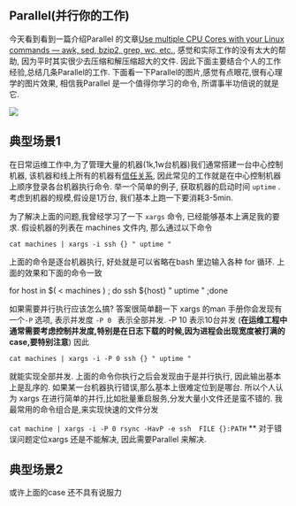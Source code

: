 Parallel(并行你的工作)
--------------------
今天看到看到一篇介绍Parallel 的文章[Use multiple CPU Cores with your Linux commands — awk, sed, bzip2, grep, wc, etc.](http://www.rankfocus.com/use-cpu-cores-linux-commands/), 感觉和实际工作的没有太大的帮助, 因为平时其实很少去压缩和解压缩超大的文件. 因此下面主要结合个人的工作经验,总结几条Parallel的工作.
下面看一下Parallel的图片,感觉有点眼花,很有心理学的图片效果, 相信我Parallel 是一个值得你学习的命令, 所谓事半功倍说的就是它. 

![](http://www.gnu.org/software/parallel/logo-gray+black300.png)

## 典型场景1
在日常运维工作中,为了管理大量的机器(1k,1w台机器)我们通常搭建一台中心控制机器, 该机器和线上所有的机器有[信任关系](http://todo), 因此常见的工作就是在中心控制机器上顺序登录各台机器执行命令. 举一个简单的例子, 获取机器的启动时间 `uptime` . 考虑到机器的规模,假设是1万台, 我们基本上跑一下要消耗3-5min. 

为了解决上面的问题,我曾经学习了一下 `xargs` 命令, 已经能够基本上满足我的要求. 假设机器的列表在 machines 文件内, 那么通过以下命令

` cat machines | xargs -i ssh {} " uptime " `

上面的命令是逐台机器执行, 好处就是可以省略在bash 里边输入各种 for 循环. 上面的效果和下面的命令一致
>
for host in $( < machines ) ; do ssh ${host} " uptime " ;done 

如果需要并行执行应该怎么搞? 答案很简单翻一下 xargs 的man 手册你会发现有一个`-P` 选项, 表示并发度
`-P 0 ` 表示全部并发.  -P 10 表示10台并发 (**在运维工程中通常需要考虑控制并发度,特别是在日志下载的时候,因为进程会出现宽度被打满的case,要特别注意**)
因此 

` cat machines | xargs -i -P 0 ssh {} " uptime " ` 

就能实现全部并发. 上面的命令你执行之后会发现由于是并行执行, 因此输出基本上是乱序的. 如果某一台机器执行错误,那么基本上很难定位到是哪台.  所以个人认为 xargs 在进行简单的并行,比如批量重启服务,分发大量小文件还是蛮不错的. 我最常用的命令组合是,来实现快速的文件分发

`
cat machine | xargs -i -P 0 rsync -HavP -e ssh  FILE {}:PATH
`
** 对于错误问题定位xargs 还是不能解决, 因此需要Parallel 来解决. 

## 典型场景2
或许上面的case 还不具有说服力




